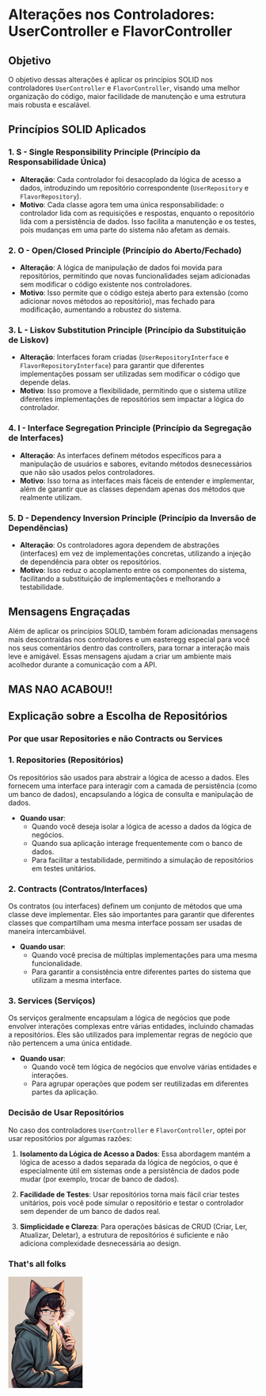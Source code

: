 # Alterações nos Controladores: UserController e FlavorController

## Objetivo
O objetivo dessas alterações é aplicar os princípios SOLID nos controladores `UserController` e `FlavorController`, visando uma melhor organização do código, maior facilidade de manutenção e uma estrutura mais robusta e escalável.

## Princípios SOLID Aplicados

### 1. **S** - Single Responsibility Principle (Princípio da Responsabilidade Única)
- **Alteração**: Cada controlador foi desacoplado da lógica de acesso a dados, introduzindo um repositório correspondente (`UserRepository` e `FlavorRepository`).
- **Motivo**: Cada classe agora tem uma única responsabilidade: o controlador lida com as requisições e respostas, enquanto o repositório lida com a persistência de dados. Isso facilita a manutenção e os testes, pois mudanças em uma parte do sistema não afetam as demais.

### 2. **O** - Open/Closed Principle (Princípio do Aberto/Fechado)
- **Alteração**: A lógica de manipulação de dados foi movida para repositórios, permitindo que novas funcionalidades sejam adicionadas sem modificar o código existente nos controladores.
- **Motivo**: Isso permite que o código esteja aberto para extensão (como adicionar novos métodos ao repositório), mas fechado para modificação, aumentando a robustez do sistema.

### 3. **L** - Liskov Substitution Principle (Princípio da Substituição de Liskov)
- **Alteração**: Interfaces foram criadas (`UserRepositoryInterface` e `FlavorRepositoryInterface`) para garantir que diferentes implementações possam ser utilizadas sem modificar o código que depende delas.
- **Motivo**: Isso promove a flexibilidade, permitindo que o sistema utilize diferentes implementações de repositórios sem impactar a lógica do controlador.

### 4. **I** - Interface Segregation Principle (Princípio da Segregação de Interfaces)
- **Alteração**: As interfaces definem métodos específicos para a manipulação de usuários e sabores, evitando métodos desnecessários que não são usados pelos controladores.
- **Motivo**: Isso torna as interfaces mais fáceis de entender e implementar, além de garantir que as classes dependam apenas dos métodos que realmente utilizam.

### 5. **D** - Dependency Inversion Principle (Princípio da Inversão de Dependências)
- **Alteração**: Os controladores agora dependem de abstrações (interfaces) em vez de implementações concretas, utilizando a injeção de dependência para obter os repositórios.
- **Motivo**: Isso reduz o acoplamento entre os componentes do sistema, facilitando a substituição de implementações e melhorando a testabilidade.

## Mensagens Engraçadas
Além de aplicar os princípios SOLID, também foram adicionadas mensagens mais descontraídas nos controladores e um easteregg especial para você nos seus comentários dentro das controllers, para tornar a interação mais leve e amigável. Essas mensagens ajudam a criar um ambiente mais acolhedor durante a comunicação com a API.

## MAS NAO ACABOU!!

## Explicação sobre a Escolha de Repositórios

### Por que usar Repositories e não Contracts ou Services

### 1. **Repositories (Repositórios)**

Os repositórios são usados para abstrair a lógica de acesso a dados. Eles fornecem uma interface para interagir com a camada de persistência (como um banco de dados), encapsulando a lógica de consulta e manipulação de dados. 

- **Quando usar**: 
  - Quando você deseja isolar a lógica de acesso a dados da lógica de negócios.
  - Quando sua aplicação interage frequentemente com o banco de dados.
  - Para facilitar a testabilidade, permitindo a simulação de repositórios em testes unitários.

### 2. **Contracts (Contratos/Interfaces)**

Os contratos (ou interfaces) definem um conjunto de métodos que uma classe deve implementar. Eles são importantes para garantir que diferentes classes que compartilham uma mesma interface possam ser usadas de maneira intercambiável.

- **Quando usar**:
  - Quando você precisa de múltiplas implementações para uma mesma funcionalidade.
  - Para garantir a consistência entre diferentes partes do sistema que utilizam a mesma interface.

### 3. **Services (Serviços)**

Os serviços geralmente encapsulam a lógica de negócios que pode envolver interações complexas entre várias entidades, incluindo chamadas a repositórios. Eles são utilizados para implementar regras de negócio que não pertencem a uma única entidade.

- **Quando usar**:
  - Quando você tem lógica de negócios que envolve várias entidades e interações.
  - Para agrupar operações que podem ser reutilizadas em diferentes partes da aplicação.

### Decisão de Usar Repositórios

No caso dos controladores `UserController` e `FlavorController`, optei por usar repositórios por algumas razões:

1. **Isolamento da Lógica de Acesso a Dados**: Essa abordagem mantém a lógica de acesso a dados separada da lógica de negócios, o que é especialmente útil em sistemas onde a persistência de dados pode mudar (por exemplo, trocar de banco de dados).

2. **Facilidade de Testes**: Usar repositórios torna mais fácil criar testes unitários, pois você pode simular o repositório e testar o controlador sem depender de um banco de dados real.

3. **Simplicidade e Clareza**: Para operações básicas de CRUD (Criar, Ler, Atualizar, Deletar), a estrutura de repositórios é suficiente e não adiciona complexidade desnecessária ao design.

### That's all folks
<img src="https://github.com/EdwinNRM/EdwinNRM/blob/main/The_coding_cat.jpg" alt="The Coding Cat" width="150"/>